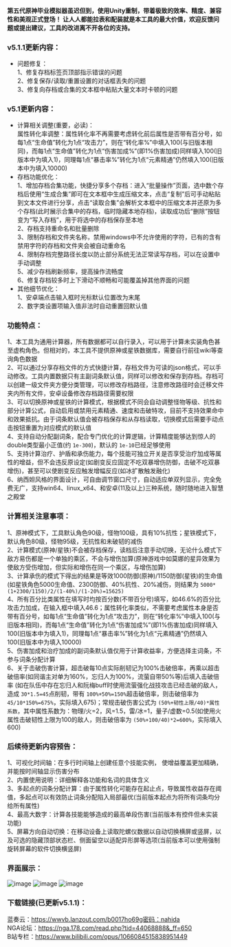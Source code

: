 #### 第五代原神毕业模拟器虽迟但到，使用Unity重制，带着极致的效率、精度、兼容性和美观正式登场！  让人人都能拉表和配装就是本工具的最大价值，欢迎反馈问题或提出建议，工具的改进离不开各位的支持。

### v5.1.1更新内容：

- 问题修复：  
  1、修复存档标签页顶部指示错误的问题  
  2、修复保存/读取/重置设置的对话框丢失的问题  
  3、修复向存档或合集的文本框中粘贴大量文本时卡顿的问题  

### v5.1更新内容：

- 计算相关调整(重要，必读)：  
  属性转化率调整：属性转化率不再需要考虑转化前后属性是否带有百分号，如每1点“生命值”转化为1点“攻击力”，则在“转化率%”中填入100(与旧版本相同)，而每1点“生命值”转化为1点“伤害加成%”(即1%伤害加成)同样填入100(旧版本中为填入1)，同理每1点“暴击率%”转化为1点“元素精通”仍然填入100(旧版本中为填入10000)  
- 存档功能优化：  
  1、增加存档合集功能，快捷分享多个存档：进入“批量操作”页面，选中数个存档后使用“生成合集”即可在文本框中生成压缩文本，点击“复制”后可手动粘贴到文本文件进行分享，点击“读取合集”会解析文本框中的压缩文本并还原为多个存档(此时展示合集中的存档，临时隐藏本地存档)，读取成功后“删除”按钮变为“写入存档”，用于将选中的存档保存至本地  
  2、存档支持重命名和批量删除  
  3、限制存档和文件夹名称，禁用windows中不允许使用的字符，已有的含有禁用字符的存档和文件夹会被自动重命名  
  4、限制存档完整路径长度以防止部分系统无法正常读写存档，可以在设置中手动调整  
  5、减少存档刷新频率，提高操作流畅度  
  6、修复存档较多时上下滑动不顺畅和可能覆盖掉其他界面的问题  
- 其他细节优化：  
  1、安卓端点击输入框时光标默认位置改为末尾  
  2、数字类设置项输入值非法时自动重置回默认值  

### 功能特点：

1、本工具为通用计算器，所有数据都可以自行录入，可以用于计算未实装角色甚至虚构角色。但相对的，本工具不提供原神或星铁数据库，需要自行前往wiki等查询角色数据  
2、可以通过分享存档文件的方式快捷计算，存档文件为可读的json格式，可以手动修改。工具内置数据只有主副词条默认值，同样可以修改和保存到存档。存档可以创建一级文件夹方便分类管理，可以修改存档路径，注意修改路径时会迁移文件夹内所有文件，安卓设备修改存档路径需要权限  
3、可以切换原神或星铁的计算模式，根据模式不同会自动调整怪物等级、抗性和部分计算公式，自动启用或禁用元素精通、速度和击破特攻，目前不支持效果命中和效果抵抗。由于词条默认值会被存档保存和从存档读取，切换模式后需要手动点击按钮重置为对应模式的默认值  
4、支持自动分配副词条，配合专门优化的计算逻辑，计算精度能够达到惊人的double类型最小正值(约 `1e-300`)，默认的 `1e-10`已经足够使用  
5、支持计算治疗、护盾和承伤能力，每个技能可独立开关是否享受治疗加成等属性的增益，但不会违反原设定(如剧变反应固定不吃双暴增伤防御，击破不吃双暴增伤)，甚至可以使剧变反应触发增幅反应(如冰扩散触发融化)  
6、纳西妲风格的界面设计，可自由调节窗口尺寸，自动适应单双列显示，完全免费无广，支持win64、linux_x64、和安卓(11及以上)三种系统，随时随地进入智慧之殿堂  

### 计算相关注意事项：

1、原神模式下，工具默认角色90级，怪物100级，具有10%抗性；星铁模式下，默认角色80级，怪物95级，无抗性和未破韧的减伤  
2、计算模式(原神/星铁)不会被存档保存，读档后注意手动切换，无论什么模式下敌方易伤都是一个单独的乘区，不会与增伤加算(原神游戏中如莫娜的星异效果为使敌方受伤增加，但实际和增伤在同一个乘区，与增伤加算)  
3、计算承伤的模式下得出的结果是等效1000防御(原神)/1150防御(星铁)的生命值(如星铁角色5000生命值、2300防御、40%抗性、20%减伤，则结果为 `5000*(1+2300/1150)/2/(1-40%)/(1-20%)=15625)`  
4、所有百分比类属性在填写时均按百分数(不带百分号)填写，如46.6%的百分比攻击力加成，在输入框中填入46.6；属性转化率类似，不需要考虑属性本身是否带有百分号，如每1点“生命值”转化为1点“攻击力”，则在“转化率%”中填入100(与旧版本相同)，而每1点“生命值”转化为1点“伤害加成%”(即1%伤害加成)同样填入100(旧版本中为填入1)，同理每1点“暴击率%”转化为1点“元素精通”仍然填入100(旧版本中为填入10000)  
5、伤害加成和治疗加成的副词条默认值仅用于计算收益率，方便选择主词条，不参与词条分配计算  
6、关于击破伤害计算，超击破每10点实际削韧记为100%击破倍率，再乘以超击破倍率(如同谐主对单为160%，忘归人为100%，流萤自带50%等)后填入击破倍率
(如在队伍中存在忘归人和阮梅buff时使用流萤强化战技攻击已经击破的敌人，造成 `30*1.5=45`点削韧，带有 `100%+50%=150%`超击破倍率，则击破倍率为 `45/10*150%=675%`，实际填入675)；常规击破伤害公式为 `(50%+韧性上限/40)*属性系数`，其中属性系数为：物理/火=2，风=1.5，雷/冰=1，量子/虚数=0.5(如使用火属性击破韧性上限为100的敌人，则击破倍率为 `(50%+100/40)*2=600%`，实际填入600)  

### 后续待更新内容预告：

1、可视化时间轴：在多行时间轴上创建任意个技能实例， 使增益覆盖更加精确，并能按时间轴显示伤害分布  
2、内置使用说明：详细解释各功能和名词的具体含义  
3、多起点的词条分配计算：由于属性转化可能存在起止点，导致属性收益存在阈值，多起点可以有效防止词条分配陷入局部最优(当前版本起点为将所有词条均分给所有属性)  
4、最高大数字：计算各技能能够造成的最高单段伤害(当前版本有控件但未实装功能)  
5、屏幕方向自动切换：在移动设备上读取陀螺仪数据以自动切换横屏或竖屏，以及可选的隐藏顶部状态栏、侧面留空以适配异形屏等选项(当前版本可以使用强制旋转屏幕的软件切换横竖屏)  

### 界面展示：

![image](https://github.com/user-attachments/assets/12dffa98-68e9-4e21-8a48-33318beefb81)
![image](https://github.com/user-attachments/assets/2ff58b5f-dd5c-493a-a686-a5c6a4d829bb)
![image](https://github.com/user-attachments/assets/4a9f7e79-2720-4f79-aebd-b36ea91ed9bd)

### 下载链接(已更新v5.1.1)：

蓝奏云：https://wwvb.lanzout.com/b0017ho69g密码：nahida  
NGA论坛：https://nga.178.com/read.php?tid=44068888&_ff=650  
B站专栏：https://www.bilibili.com/opus/1066084515838951449  
